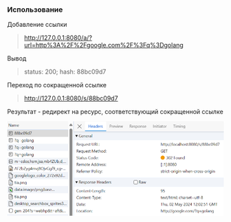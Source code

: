 ### Использование

Добавление ссылки
> http://127.0.0.1:8080/a/?url=http%3A%2F%2Fgoogle.com%2F%3Fq%3Dgolang

Вывод
> status: 200; hash: 88bc09d7

Переход по сокращенной ссылке
> http://127.0.0.1:8080/s/88bc09d7

Результат - редирект на ресурс, соответствующий сокращенной ссылке

![result!](/assets/result.png)
